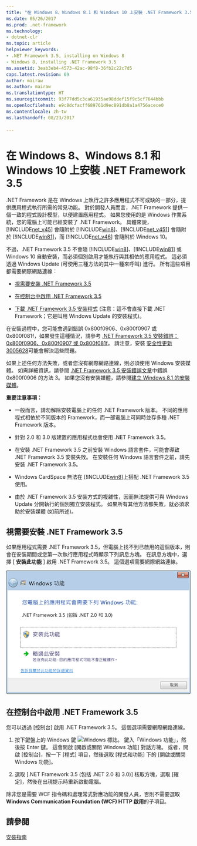 ```yaml
---
title: "在 Windows 8、Windows 8.1 和 Windows 10 上安裝 .NET Framework 3.5"
ms.date: 05/26/2017
ms.prod: .net-framework
ms.technology:
- dotnet-clr
ms.topic: article
helpviewer_keywords:
- .NET Framework 3.5, installing on Windows 8
- Windows 8, installing .NET Framework 3.5
ms.assetid: 3eab3eb4-4573-42ac-98f8-36fb2c22c7d5
caps.latest.revision: 69
author: mairaw
ms.author: mairaw
ms.translationtype: HT
ms.sourcegitcommit: 93f77dd5c3ca61935ae98ddef15f9c5cf7644bbb
ms.openlocfilehash: e9c8dcfacff689761d9ec891db8a1a4756acece0
ms.contentlocale: zh-tw
ms.lasthandoff: 08/23/2017

---
```


# <a name="install-the-net-framework-35-on-windows-8-windows-81-and-windows-10"></a>在 Windows 8、Windows 8.1 和 Windows 10 上安裝 .NET Framework 3.5

.NET Framework 是在 Windows 上執行之許多應用程式不可或缺的一部分，提供應用程式執行所需的常見功能。 對於開發人員而言，.NET Framework 提供一個一致的程式設計模型，以便建置應用程式。 如果您使用的是 Windows 作業系統，您的電腦上可能已經安裝了 .NET Framework。 具體來說，[!INCLUDE[net_v45](../../../includes/net-v45-md.md)] 會隨附於 [!INCLUDE[win8](../../../includes/win8-md.md)]、[!INCLUDE[net_v451](../../../includes/net-v451-md.md)] 會隨附於 [!INCLUDE[win81](../../../includes/win81-md.md)]，而 [!INCLUDE[net_v46](../../../includes/net-v46-md.md)] 會隨附於 Windows 10。  
  
不過，.NET Framework 3.5 不會隨 [!INCLUDE[win8](../../../includes/win8-md.md)]、[!INCLUDE[win81](../../../includes/win81-md.md)] 或 Windows 10 自動安裝，而必須個別啟用才能執行與其相依的應用程式。 這必須透過 Windows Update (可使用三種方法的其中一種來呼叫) 進行。 所有這些項目都需要網際網路連線：  
  
- [視需要安裝 .NET Framework 3.5](#OnDemand)  
  
- [在控制台中啟用 .NET Framework 3.5](#ControlPanel)  
  
- [下載 .NET Framework 3.5 安裝程式](http://www.microsoft.com/en-us/download/details.aspx?id=21) (注意：這不會直接下載 .NET Framework；它是叫用 Windows Update 的安裝程式)。  
  
在安裝過程中，您可能會遇到錯誤 0x800f0906、0x800f0907 或 0x800f081f，如果發生這種情況，請參考 [.NET Framework 3.5 安裝錯誤：0x800f0906、0x800f0907 或 0x800f081f](https://support.microsoft.com/help/2734782/net-framework-3-5-installation-error-0x800f0906--0x800f081f--0x800f09)。 請注意，安裝 [安全性更新 3005628](https://support.microsoft.com/kb/3005628)可能會解決這些問題。  
  
如果上述任何方法失敗，或者您沒有網際網路連線，則必須使用 Windows 安裝媒體。 如需詳細資訊，請參閱 [.NET Framework 3.5 安裝錯誤文章](https://support.microsoft.com/en-us/kb/2734782)中錯誤 0x800f0906 的方法 3。 如果您沒有安裝媒體，請參閱[建立 Windows 8.1 的安裝媒體](http://windows.microsoft.com/en-US/windows-8/create-reset-refresh-media?woldogcb=0)。  
  
**重要注意事項：**
  
- 一般而言，請勿解除安裝電腦上的任何 .NET Framework 版本。 不同的應用程式相依於不同版本的 Framework，而一部電腦上可同時並存多種 .NET Framework 版本。  
  
- 針對 2.0 和 3.0 版建置的應用程式也會使用 .NET Framework 3.5。  
  
- 在安裝 .NET Framework 3.5 之前安裝 Windows 語言套件，可能會導致 .NET Framework 3.5 安裝失敗。 在安裝任何 Windows 語言套件之前，請先安裝 .NET Framework 3.5。  
  
- Windows CardSpace 無法在 [!INCLUDE[win8](../../../includes/win8-md.md)]上搭配 .NET Framework 3.5 使用。  
  
- 由於 .NET Framework 3.5 安裝方式的複雜性，因而無法提供可與 Windows Update 分開執行的個別獨立安裝程式。 如果所有其他方法都失敗，就必須求助於安裝媒體 (如前所述)。  
  
<a name="OnDemand"></a>   
## <a name="install-the-net-framework-35-on-demand"></a>視需要安裝 .NET Framework 3.5

如果應用程式需要 .NET Framework 3.5，但電腦上找不到已啟用的這個版本，則會在安裝期間或您第一次執行應用程式時顯示下列訊息方塊。 在訊息方塊中，選擇 [ **安裝此功能** ] 啟用 .NET Framework 3.5。 這個選項需要網際網路連線。  
  
![在 Windows 8 上安裝 3.5 時顯示的對話方塊](../../../docs/framework/deployment/media/installdialog.png "installdialog")  
  
<a name="ControlPanel"></a>   
## <a name="enable-the-net-framework-35-in-control-panel"></a>在控制台中啟用 .NET Framework 3.5

您可以透過 [控制台] 啟用 .NET Framework 3.5。 這個選項需要網際網路連線。  
  
1. 按下鍵盤上的 Windows 鍵 ![Windows 標誌](../../../docs/framework/get-started/media/windowskeyboardlogo.png "Windowskeyboardlogo")。 鍵入「Windows 功能」，然後按 Enter 鍵。 這會開啟 [開啟或關閉 Windows 功能]  對話方塊。 或者，開啟 [控制台]，按一下 [程式] 項目，然後選取 [程式和功能] 下的 [開啟或關閉 Windows 功能]。  
  
2. 選取 [.NET Framework 3.5 (包括 .NET 2.0 和 3.0)] 核取方塊，選取 [確定]，然後在出現提示時重新啟動電腦。  
  
除非您是需要 WCF 指令碼和處理常式對應功能的開發人員，否則不需要選取 **Windows Communication Foundation (WCF) HTTP 啟用**的子項目。
  
## <a name="see-also"></a>請參閱

[安裝指南](../../../docs/framework/get-started/index.md)

